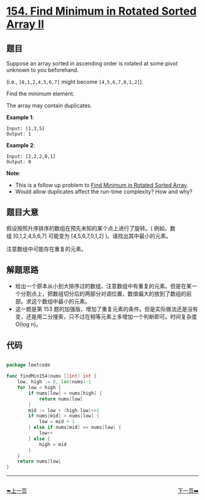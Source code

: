 # [154. Find Minimum in Rotated Sorted Array II](https://leetcode.com/problems/find-minimum-in-rotated-sorted-array-ii/)


## 题目

Suppose an array sorted in ascending order is rotated at some pivot unknown to you beforehand.

(i.e., `[0,1,2,4,5,6,7]` might become `[4,5,6,7,0,1,2]`).

Find the minimum element.

The array may contain duplicates.

**Example 1**:

    Input: [1,3,5]
    Output: 1

**Example 2**:

    Input: [2,2,2,0,1]
    Output: 0

**Note**:

- This is a follow up problem to [Find Minimum in Rotated Sorted Array](https://leetcode.com/problems/find-minimum-in-rotated-sorted-array/description/).
- Would allow duplicates affect the run-time complexity? How and why?


## 题目大意

假设按照升序排序的数组在预先未知的某个点上进行了旋转。( 例如，数组 [0,1,2,4,5,6,7] 可能变为 [4,5,6,7,0,1,2] )。请找出其中最小的元素。

注意数组中可能存在重复的元素。

## 解题思路


- 给出一个原本从小到大排序过的数组，注意数组中有重复的元素。但是在某一个分割点上，把数组切分后的两部分对调位置，数值偏大的放到了数组的前部。求这个数组中最小的元素。
- 这一题是第 153 题的加强版，增加了重复元素的条件。但是实际做法还是没有变，还是用二分搜索，只不过在相等元素上多增加一个判断即可。时间复杂度 O(log n)。


## 代码

```go

package leetcode

func findMin154(nums []int) int {
	low, high := 0, len(nums)-1
	for low < high {
		if nums[low] < nums[high] {
			return nums[low]
		}
		mid := low + (high-low)>>1
		if nums[mid] > nums[low] {
			low = mid + 1
		} else if nums[mid] == nums[low] {
			low++
		} else {
			high = mid
		}
	}
	return nums[low]
}

```


----------------------------------------------
<div style="display: flex;justify-content: space-between;align-items: center;">
<p><a href="https://books.halfrost.com/leetcode/ChapterFour/0100~0199/0153.Find-Minimum-in-Rotated-Sorted-Array/">⬅️上一页</a></p>
<p><a href="https://books.halfrost.com/leetcode/ChapterFour/0100~0199/0155.Min-Stack/">下一页➡️</a></p>
</div>
